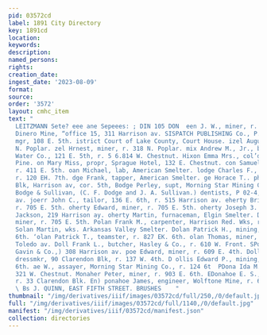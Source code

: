 ```yaml
---
pid: 03572cd
label: 1891 City Directory
key: 1891cd
location: 
keywords: 
description: 
named_persons: 
rights: 
creation_date: 
ingest_date: '2023-08-09'
format: 
source: 
order: '3572'
layout: cmhc_item
text: "                                                                                         BHARLES
  LEITZMANN Sete? eee ane Sepeees: ; DIN 105 DON  een J. W., miner, r. 400 E. 8th.
  Dinero Mine, “office 15, 311 Harrison av. SISPATCH PUBLISHING Co., P. A. Leonard,
  mgr, 108 E. 5th. istrict Court of Lake County, Court House. izel August, r. 318
  N. Poplar. zel Hrnest, miner, r. 318 N. Poplar. mix Andrew M., Jr., bkkpr, Leadville
  Water Co., 121 E. 5th, r. 5 6.814 W. Chestnut. Hixon Emma Mrs., col’d, r. 704 N.
  Pine. on Mary Miss, propr, Sprague Hotel, 132 E. Chestnut. con Samuel, timberman,
  r. 411 E. 5th. oan Michael, lab, American Smelter. lodge Charles F., (Dodge & Sullivan,)
  r. 120 EH. 7th. dge Frank, tapper, American Smelter. ge Horace T.. physician, Emmet
  Blk, Harrison av, cor. 5th, Bodge Perley, supt, Morning Star Mining Co., r. at mines.
  Bodge & Sullivan, (C. F. Dodge and J. A. Sullivan.) dentists, P 02-4, 501 Harrison
  av. joerr John C., tailor, 136 E. 6th, r. 515 Harrison av. eherty Bridget Mrs.,
  r. 705 E. 5th. oherty Edward, miner, r. 705 E. 5th. oherty Joseph 3. cutter, Ed.
  Jackson, 219 Harrison ay. oherty Martin, furnaceman, Elgin Smelter. Doherty Michael,
  miner, r. 705 E. 5th. Polan Frank M., carpenter, Harrison Red. Wks, r. 418 E. 5th.
  Solan Martin, wks. Arkansas Valley Smelter. Dolan Patrick H., mining, r. 624 E.
  6th. ‘olan Patrick T., teamster, r. 827 EK. 6th. olan Thomas, miner, r. 1003 S.
  Toledo av. Doll Frank L., butcher, Hasley & Co., r. 610 W. Front. SPoll Sam., (Joe
  Gavin & Co.,) 308 Harrison av. poe Edward, miner, r. 609 E. 4th. Dolles M. A. Mrs.
  dressmkr, 90 Clarendon Blk, r. 137 W. 4th. D ollis Edward P., mining, r. 124 W.
  6th. ae W., assayer, Morning Star Mining Co., r. 124 6t  PDona Ida M. Miss, Yr.
  321 W. Chestnut. Monaher Peter, miner, r. 903 E. 6th. EDonahoe E. S., engineer,
  r. 33 Clarendon Blk. En) ponahoe James, engineer, Wolftone Mine, r. 618 E. 10th.
  \ Bs J. QUINN, EAST FIFTH STREET. BRUSHES    "
thumbnail: "/img/derivatives/iiif/images/03572cd/full/250,/0/default.jpg"
full: "/img/derivatives/iiif/images/03572cd/full/1140,/0/default.jpg"
manifest: "/img/derivatives/iiif/03572cd/manifest.json"
collection: directories
---
```

